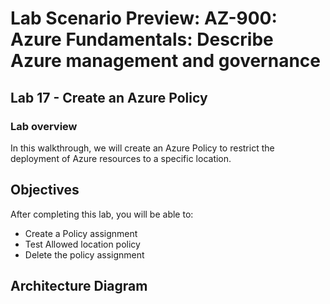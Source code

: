 # Lab Scenario Preview: AZ-900: Azure Fundamentals: Describe Azure management and governance

## Lab 17 - Create an Azure Policy

### Lab overview

In this walkthrough, we will create an Azure Policy to restrict the deployment of Azure resources to a specific location.

## Objectives

After completing this lab, you will be able to:

- Create a Policy assignment
- Test Allowed location policy
- Delete the policy assignment

## Architecture Diagram
